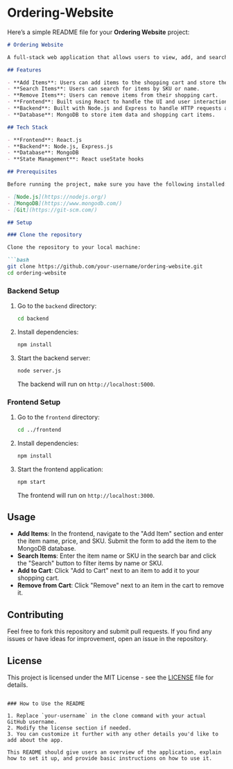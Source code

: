 # Ordering-Website
Here’s a simple README file for your **Ordering Website** project:

```markdown
# Ordering Website

A full-stack web application that allows users to view, add, and search for items in a shopping cart. The app uses React for the frontend, Node.js for the backend, and MongoDB to store the items and user data.

## Features

- **Add Items**: Users can add items to the shopping cart and store the items in a MongoDB database.
- **Search Items**: Users can search for items by SKU or name.
- **Remove Items**: Users can remove items from their shopping cart.
- **Frontend**: Built using React to handle the UI and user interaction.
- **Backend**: Built with Node.js and Express to handle HTTP requests and manage the backend logic.
- **Database**: MongoDB to store item data and shopping cart items.

## Tech Stack

- **Frontend**: React.js
- **Backend**: Node.js, Express.js
- **Database**: MongoDB
- **State Management**: React useState hooks

## Prerequisites

Before running the project, make sure you have the following installed:

- [Node.js](https://nodejs.org/)
- [MongoDB](https://www.mongodb.com/)
- [Git](https://git-scm.com/)

## Setup

### Clone the repository

Clone the repository to your local machine:

```bash
git clone https://github.com/your-username/ordering-website.git
cd ordering-website
```

### Backend Setup

1. Go to the `backend` directory:

   ```bash
   cd backend
   ```

2. Install dependencies:

   ```bash
   npm install
   ```

3. Start the backend server:

   ```bash
   node server.js
   ```

   The backend will run on `http://localhost:5000`.

### Frontend Setup

1. Go to the `frontend` directory:

   ```bash
   cd ../frontend
   ```

2. Install dependencies:

   ```bash
   npm install
   ```

3. Start the frontend application:

   ```bash
   npm start
   ```

   The frontend will run on `http://localhost:3000`.

## Usage

- **Add Items**: In the frontend, navigate to the "Add Item" section and enter the item name, price, and SKU. Submit the form to add the item to the MongoDB database.
- **Search Items**: Enter the item name or SKU in the search bar and click the "Search" button to filter items by name or SKU.
- **Add to Cart**: Click "Add to Cart" next to an item to add it to your shopping cart.
- **Remove from Cart**: Click "Remove" next to an item in the cart to remove it.

## Contributing

Feel free to fork this repository and submit pull requests. If you find any issues or have ideas for improvement, open an issue in the repository.

## License

This project is licensed under the MIT License - see the [LICENSE](LICENSE) file for details.

```

### How to Use the README

1. Replace `your-username` in the clone command with your actual GitHub username.
2. Modify the license section if needed.
3. You can customize it further with any other details you'd like to add about the app.

This README should give users an overview of the application, explain how to set it up, and provide basic instructions on how to use it.
